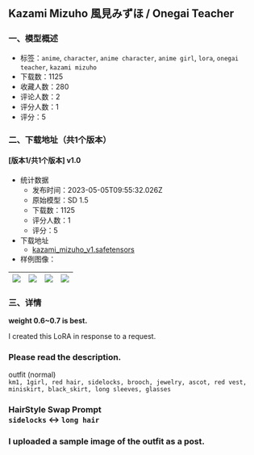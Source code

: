 ## Kazami Mizuho 風見みずほ / Onegai Teacher
### 一、模型概述

- 标签：`anime`, `character`, `anime character`, `anime girl`, `lora`, `onegai teacher`, `kazami mizuho`
- 下载数：1125
- 收藏人数：280
- 评论人数：2
- 评分人数：1
- 评分：5

### 二、下载地址（共1个版本）

#### [版本1/共1个版本] v1.0

- 统计数据
  - 发布时间：2023-05-05T09:55:32.026Z
  - 原始模型：SD 1.5
  - 下载数：1125
  - 评分人数：1
  - 评分：5
- 下载地址
  - [kazami_mizuho_v1.safetensors](https://civitai.com/api/download/models/62954)
- 样例图像：

| <img src="https://image.civitai.com/xG1nkqKTMzGDvpLrqFT7WA/a82aec1f-aac3-44c5-9e6a-4ef1241b1548/width=450/693281.jpeg" /> | <img src="https://image.civitai.com/xG1nkqKTMzGDvpLrqFT7WA/2ae71391-29cc-4e0a-b2be-f21f73a47f81/width=450/693283.jpeg" /> | <img src="https://image.civitai.com/xG1nkqKTMzGDvpLrqFT7WA/d85507cb-93fc-4127-83b4-9e6409d4973b/width=450/693280.jpeg" /> | <img src="https://image.civitai.com/xG1nkqKTMzGDvpLrqFT7WA/e02be4f2-6a1d-4ef0-a82f-25c5ee4da47b/width=450/693286.jpeg" /> |
| ---- | ---- | ---- | ---- |


### 三、详情
<p><strong>weight 0.6~0.7 is best.</strong></p><p>I created this LoRA in response to a request.</p><p></p><h3>Please read the description.</h3><p></p><p>outfit (normal)<br /><code>km1, 1girl, red hair, sidelocks, brooch, jewelry, ascot, red vest, miniskirt, black_skirt, long sleeves, glasses</code></p><p></p><h3>HairStyle Swap Prompt<br /><code>sidelocks</code> ↔ <code>long hair</code></h3><p></p><h3>I uploaded a sample image of the outfit as a post.</h3>